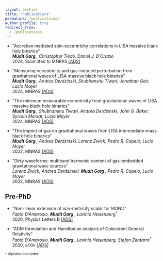 ```yaml
---
layout: archive
title: "Publications"
permalink: /publications/
author_profile: true
redirect_from: 
  - /publications
---
```

* "Accretion mediated spin-eccentricity correlations in LISA massive black hole binaries"<br>
<i><b> Mudit Garg </b>, Christopher Tiede, Daniel J. D'Orazio<br></i>
2024, Submitted to MNRAS <a href = "https://ui.adsabs.harvard.edu/abs/2024arXiv240504411G/abstract"  target="_blank"> [ADS] </a>

* "Measuring eccentricity and gas-induced perturbation from gravitational waves of LISA massive black hole binaries"<br>
<i><b> Mudit Garg </b>, Andrea Derdzinski, Shubhanshu Tiwari, Jonathan Gair, Lucio Mayer<br></i>
2024, MNRAS <a href = "https://ui.adsabs.harvard.edu/abs/2024arXiv240214058G/abstract"  target="_blank"> [ADS] </a>

* "The minimum measurable eccentricity from gravitational waves of LISA massive black hole binaries"<br>
<i><b> Mudit Garg </b>, Shubhanshu Tiwari, Andrea Derdzinski, John G. Baker, Sylvain Marsat, Lucio Mayer<br></i>
2024, MNRAS <a href = "https://ui.adsabs.harvard.edu/abs/2023arXiv230713367G/abstract"  target="_blank"> [ADS] </a>

* "The imprint of gas on gravitational waves from LISA intermediate-mass black hole binaries"<br>
<i><b> Mudit Garg </b>, Andrea Derdzinski, Lorenz Zwick, Pedro R. Capelo, Lucio Mayer<br></i>
2022, MNRAS <a href = "https://ui.adsabs.harvard.edu/abs/2022arXiv220605292G/abstract"  target="_blank"> [ADS] </a>

* "Dirty waveforms: multiband harmonic content of gas-embedded gravitational wave sources"<br>
<i>Lorenz Zwick, Andrea Derdzinski, <b> Mudit Garg </b>, Pedro R. Capelo, Lucio Mayer<br></i>
2022, MNRAS <a href = "https://ui.adsabs.harvard.edu/abs/2022MNRAS.511.6143Z/abstract"  target="_blank"> [ADS] </a>

## Pre-PhD

* "Non-linear extension of non-metricity scalar for MOND"<br>
<i>Fabio D'Ambrosio, <b> Mudit Garg </b>, Lavinia Heisenberg<sup>&dagger;</sup><br></i>
2020, Physics Letters B <a href = "https://ui.adsabs.harvard.edu/abs/2020PhLB..81135970D/abstract"  target="_blank"> [ADS] </a>

* "ADM formulation and Hamiltonian analysis of Coincident General Relativity"<br>
<i>Fabio D'Ambrosio, <b> Mudit Garg </b>, Lavinia Heisenberg, Stefan Zentarra<sup>&dagger;</sup><br></i>
2020, arXiv <a href = "https://ui.adsabs.harvard.edu/abs/2020arXiv200703261D/abstract"  target="_blank"> [ADS] </a>

<small>&dagger; Alphabetical order</small>
